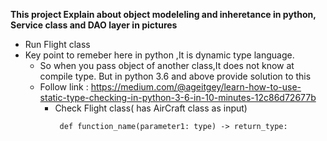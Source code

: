 **This project Explain  about object modeleling and inheretance in python,
Service class and DAO layer in pictures**
* Run Flight class
* Key point to remeber here in python ,It is dynamic type language.
    * So when you pass object of another class,It does not know at compile type. But in python 3.6 and above provide solution to this
    * Follow link : https://medium.com/@ageitgey/learn-how-to-use-static-type-checking-in-python-3-6-in-10-minutes-12c86d72677b
        * Check Flight class( has AirCraft class as input)
            ```
             def function_name(parameter1: type) -> return_type:
            ``` 